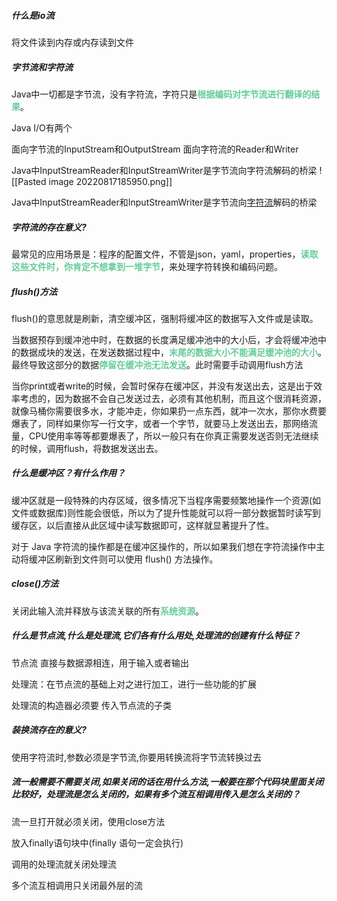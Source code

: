 
##### 什么是io流
将文件读到内存或内存读到文件

##### 字节流和字符流
Java中一切都是字节流，没有字符流，字符只是<font color=#66CC99 style=" font-weight:bold;">根据编码对字节流进行翻译的结果</font>。

Java I/O有两个

面向字节流的InputStream和OutputStream
面向字符流的Reader和Writer

Java中InputStreamReader和InputStreamWriter是字节流向字符流解码的桥梁
![[Pasted image 20220817185950.png]]

Java中InputStreamReader和InputStreamWriter是字节流向[字符流](https://so.csdn.net/so/search?q=%E5%AD%97%E7%AC%A6%E6%B5%81&spm=1001.2101.3001.7020)解码的桥梁


##### 字符流的存在意义?

最常见的应用场景是：程序的配置文件，不管是json，yaml，properties，<font color=#66CC99 style=" font-weight:bold;">读取这些文件时，你肯定不想拿到一堆字节</font>，来处理字符转换和编码问题。

##### flush()方法
flush()的意思就是刷新，清空缓冲区，强制将缓冲区的数据写入文件或是读取。

当数据预存到缓冲池中时，在数据的长度满足缓冲池中的大小后，才会将缓冲池中的数据成块的发送，在发送数据过程中，<font color=#66CC99 style=" font-weight:bold;">末尾的数据大小不能满足缓冲池的大小</font>。最终导致这部分的数据<font color=#66CC99 style=" font-weight:bold;">停留在缓冲池无法发送</font>。此时需要手动调用flush方法

当你print或者write的时候，会暂时保存在缓冲区，并没有发送出去，这是出于效率考虑的，因为数据不会自己发送过去，必须有其他机制，而且这个很消耗资源，就像马桶你需要很多水，才能冲走，你如果扔一点东西，就冲一次水，那你水费要爆表了，同样如果你写一行文字，或者一个字节，就要马上发送出去，那网络流量，CPU使用率等等都要爆表了，所以一般只有在你真正需要发送否则无法继续的时候，调用flush，将数据发送出去。

##### 什么是缓冲区？有什么作用？

缓冲区就是一段特殊的内存区域，很多情况下当程序需要频繁地操作一个资源(如文件或数据库)则性能会很低，所以为了提升性能就可以将一部分数据暂时读写到缓存区，以后直接从此区域中读写数据即可，这样就显著提升了性。

对于 Java 字符流的操作都是在缓冲区操作的，所以如果我们想在字符流操作中主动将缓冲区刷新到文件则可以使用 flush() 方法操作。


##### close()方法
关闭此输入流并释放与该流关联的所有<font color=#66CC99 style=" font-weight:bold;">系统资源</font>。



##### 什么是节点流,什么是处理流,它们各有什么用处,处理流的创建有什么特征？
节点流 直接与数据源相连，用于输入或者输出

处理流：在节点流的基础上对之进行加工，进行一些功能的扩展

处理流的构造器必须要 传入节点流的子类


##### 装换流存在的意义?
使用字符流时,参数必须是字节流,你要用转换流将字节流转换过去

##### 流一般需要不需要关闭,如果关闭的话在用什么方法,一般要在那个代码块里面关闭比较好，处理流是怎么关闭的，如果有多个流互相调用传入是怎么关闭的？

流一旦打开就必须关闭，使用close方法

放入finally语句块中(finally 语句一定会执行)

调用的处理流就关闭处理流

多个流互相调用只关闭最外层的流